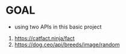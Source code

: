# GOAL
- using two APIs in this basic project
1. https://catfact.ninja/fact
2. https://dog.ceo/api/breeds/image/random